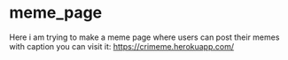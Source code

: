 # meme_page
Here i am trying to make a meme page where users can post their memes with caption
you can visit it:
https://crimeme.herokuapp.com/
